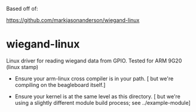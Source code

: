

Based off of:

https://github.com/markjasonanderson/wiegand-linux


wiegand-linux
=============

Linux driver for reading wiegand data from GPIO. Tested  for ARM 9G20 (linux stamp)

- Ensure your arm-linux cross compiler is in your path.
  [ but we're compiling on the beagleboard itself.]

- Ensure your kernel is at the same level as this directory.
  [ but we're using a slightly different module build process; see ../example-module]




